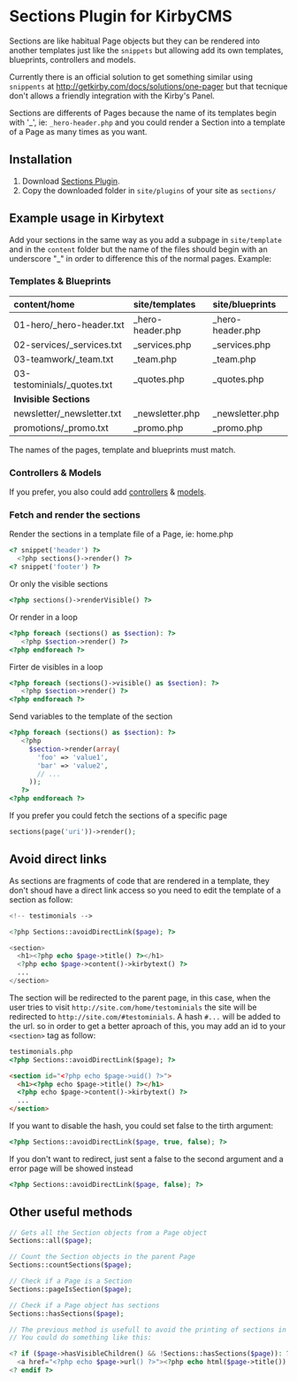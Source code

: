 # Sections Plugin for KirbyCMS

Sections are like habitual Page objects but they can be rendered into another templates just like the `snippets` but allowing add its own templates, blueprints, controllers and models.

Currently there is an official solution to get something similar using `snippents` at <http://getkirby.com/docs/solutions/one-pager> but that tecnique don't allows a friendly integration with the Kirby's Panel.

Sections are differents of Pages because the name of its templates begin with '_', ie: `_hero-header.php` and you could render a Section into a template of a Page as many times as you want.

## Installation

1. Download [Sections Plugin](https://github.com/fenixkim/KirbySections/zipball/master).
2. Copy the downloaded folder in `site/plugins` of your site as `sections/`

## Example usage in Kirbytext

Add your sections in the same way as you add a subpage in `site/template` and in the `content` folder but the name of the files should begin with an underscore "_" in order to difference this of the normal pages. Example:

### Templates & Blueprints

content/home                | site/templates    | site/blueprints
:-------------------------- | :---------------- | :---------------
01-hero/_hero-header.txt    | _hero-header.php  | _hero-header.php
02-services/_services.txt   | _services.php     | _services.php
03-teamwork/_team.txt       | _team.php         | _team.php
03-testominials/_quotes.txt | _quotes.php       | _quotes.php
**Invisible Sections**      |                   | 
newsletter/_newsletter.txt  | _newsletter.php   | _newsletter.php
promotions/_promo.txt       | _promo.php        | _promo.php

The names of the pages, template and blueprints must match.

### Controllers & Models
	  
If you prefer, you also could add [controllers](http://getkirby.com/docs/templates/controllers) & [models](http://getkirby.com/docs/templates/models).

### Fetch and render the sections

Render the sections in a template file of a Page, ie: home.php

```php
<? snippet('header') ?>
  <?php sections()->render() ?>
<? snippet('footer') ?>
```	

Or only the visible sections

```php
<?php sections()->renderVisible() ?>
```
	
Or render in a loop

```php
<?php foreach (sections() as $section): ?>
   <?php $section->render() ?>
<?php endforeach ?>
```

Firter de visibles in a loop

```php
<?php foreach (sections()->visible() as $section): ?>
   <?php $section->render() ?>
<?php endforeach ?>
```

Send variables to the template of the section

```php
<?php foreach (sections() as $section): ?>
   <?php 
     $section->render(array(
       'foo' => 'value1',
       'bar' => 'value2',
       // ...
     ));
   ?>
<?php endforeach ?>
```

If you prefer you could fetch the sections of a specific page

```php
sections(page('uri'))->render();
```

## Avoid direct links

As sections are fragments of code that are rendered in a template, they don't shoud have a direct link access so you need to edit the template of a section as follow:

```php	
<!-- testimonials -->

<?php Sections::avoidDirectLink($page); ?>

<section>
  <h1><?php echo $page->title() ?></h1>
  <?php echo $page->content()->kirbytext() ?>
  ...
</section>
```

The section will be redirected to the parent page, in this case, when the user tries to visit `http://site.com/home/testominials` the site will be redirected to `http://site.com/#testominials`. A hash `#...` will be added to the url. so in order to get a better aproach of this, you may add an id to your `<section>` tag as follow:

```html
testimonials.php
<?php Sections::avoidDirectLink($page); ?>

<section id="<?php echo $page->uid() ?>">
  <h1><?php echo $page->title() ?></h1>
  <?php echo $page->content()->kirbytext() ?>
  ...
</section>
```
	
If you want to disable the hash, you could set false to the tirth argument:

```php
<?php Sections::avoidDirectLink($page, true, false); ?>
```
	
If you don't want to redirect, just sent a false to the second argument and a error page will be showed instead

```php
<?php Sections::avoidDirectLink($page, false); ?>
```

## Other useful methods

```php	
// Gets all the Section objects from a Page object
Sections::all($page);

// Count the Section objects in the parent Page
Sections::countSections($page);

// Check if a Page is a Section
Sections::pageIsSection($page);

// Check if a Page object has sections
Sections::hasSections($page);

// The previous method is usefull to avoid the printing of sections in menues
// You could do something like this:

<? if ($page->hasVisibleChildren() && !Sections::hasSections($page)): ?>
  <a href="<?php echo $page->url() ?>"><?php echo html($page->title()) ?></a>
<? endif ?>
```